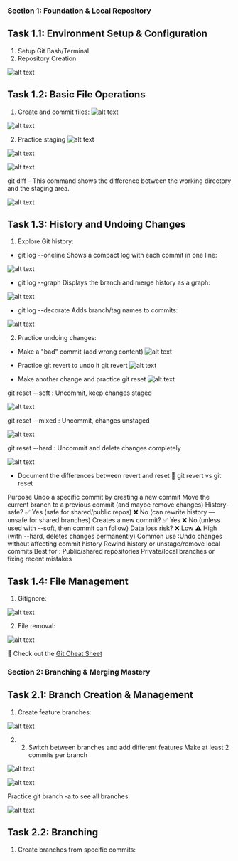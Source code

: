 ### Section 1: Foundation & Local Repository
## Task 1.1: Environment Setup & Configuration
1. Setup Git Bash/Terminal
2. Repository Creation

![alt text](image.png)

## Task 1.2: Basic File Operations
1. Create and commit files:
![alt text](image-1.png)

![alt text](image-2.png)

2. Practice staging
![alt text](image-3.png)

![alt text](image-4.png)

![alt text](image-5.png)

git diff - This command shows the difference between the working directory and the staging area.

![alt text](image-6.png)

## Task 1.3: History and Undoing Changes

1. Explore Git history:

- git log --oneline
Shows a compact log with each commit in one line:

![alt text](image-7.png)

- git log --graph
Displays the branch and merge history as a graph:

![alt text](image-8.png)

- git log --decorate
Adds branch/tag names to commits:

![alt text](image-9.png)


2. Practice undoing changes:
- Make a "bad" commit (add wrong content)
![alt text](image-12.png)

- Practice git revert to undo it
git revert <commit-hash>
![alt text](image-13.png)

- Make another change and practice git reset
![alt text](image-14.png)

git reset --soft <hash>     : Uncommit, keep changes staged

![alt text](image-15.png)

git reset --mixed <hash>	: Uncommit, changes unstaged

![alt text](image-16.png)

git reset --hard <hash>     : Uncommit and delete changes completely

![alt text](image-12.png)



- Document the differences between revert and reset
🔁 git revert                                              vs                                        git reset

Purpose	Undo a specific commit by creating a new commit	                   Move the current branch to a previous commit (and maybe remove changes)
History-safe?	✅ Yes (safe for shared/public repos)	                 ❌ No (can rewrite history — unsafe for shared branches)
Creates a new commit? ✅ Yes      	                                     ❌ No (unless used with --soft, then commit can follow)
Data loss risk?	❌ Low	                                                 ⚠️ High (with --hard, deletes changes permanently)
Common use :Undo changes without affecting commit history	               Rewind history or unstage/remove local commits
Best for :	Public/shared repositories	                                   Private/local branches or fixing recent mistakes


## Task 1.4: File Management
1. Gitignore:

![alt text](image-10.png)

2. File removal:

![alt text](image-11.png)

📄 Check out the [Git Cheat Sheet](GitCheatSheet.md)

### Section 2: Branching & Merging Mastery
## Task 2.1: Branch Creation & Management
1. Create feature branches:

![alt text](image-17.png)

2. 2. Switch between branches and add different features
   Make at least 2 commits per branch

![alt text](image-18.png)

![alt text](image-19.png)

  Practice git branch -a to see all branches

 ![alt text](image-20.png)

## Task 2.2: Branching
1. Create branches from specific commits:
